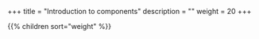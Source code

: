 +++
title = "Introduction to components" 
description = ""
weight = 20
+++

{{% children sort="weight" %}}